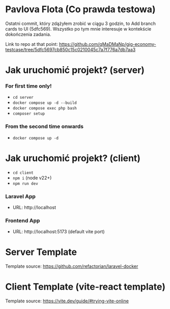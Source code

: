 # Pavlova Flota (Co prawda testowa)

Ostatni commit, który zdążyłem zrobić w ciągu 3 godzin, to Add branch cards to UI (5dfc569). Wszystko po tym mnie interesuje w kontekście dokończenia zadania.

Link to repo at that point: https://github.com/qMaDMaNp/gig-economy-testcase/tree/5dfc5697cb850c15c0210045c7a7f776a7db7aa3


# Jak uruchomić projekt? (server) 

### For first time only!
- `cd server`
- `docker compose up -d --build`
- `docker compose exec php bash`
- `composer setup`

### From the second time onwards
- `docker compose up -d`

# Jak uruchomić projekt? (client)
- `cd client`
- `npm i` (node v22+)
- `npm run dev`


### Laravel App
- URL: http://localhost

### Frontend App
- URL: http://localhost:5173 (default vite port)


# Server Template
Template source: https://github.com/refactorian/laravel-docker

# Client Template (vite-react template)
Template source: https://vite.dev/guide/#trying-vite-online